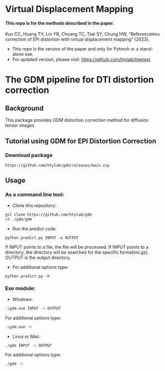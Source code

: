 # Virtual Displacement Mapping
#### This repo is for the methods described in the paper.
Kuo CC, Huang TY, Lin YR, Chuang TC, Tsai SY, Chung HW, “Referenceless correction of EPI distortion with virtual displacement mapping” (2023), 


* This repo is the version of the paper and only for Pytorch or a stand-alone exe.
* For updated version, please visit: https://github.com/htylab/tigerepi

# The GDM pipeline for DTI distortion correction 

## Background
This package provides GDM distortion correction method for diffusion tensor images


## Tutorial using GDM for EPI Distortion Correction

### Download package

    https://github.com/htylab/gdm/releases/main.zip 

## Usage

### As a command line tool:

- Clone this repository:
```bash
git clone https://github.com/htylab/gdm
cd ./gdm/gdm
```
- Run the predict code:
```
python predict.py INPUT -o OUTPUT
```
If INPUT points to a file, the file will be processed. If INPUT points to a directory, the directory will be searched for the specific format(nii.gz).
OUTPUT is the output directory.

- For additional options type:
```
python predict.py -h
```


### Exe module:
- Windows:
```bash
.\gdm.exe INPUT -o OUTPUT
```

For additional options type:
```bash
.\gdm.exe -h
```

- Linux or Mac:
```bash
./gdm INPUT -o OUTPUT
```

For additional options type:
```bash
./gdm -h
```
